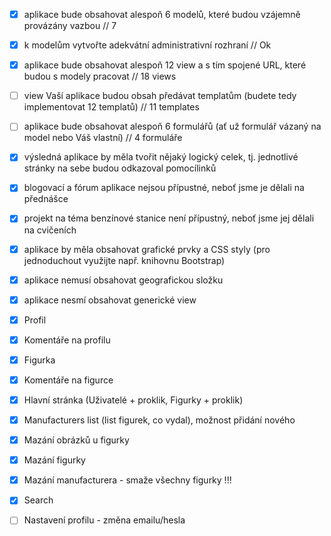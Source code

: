 - [x] aplikace bude obsahovat alespoň 6 modelů, které budou vzájemně provázány vazbou // 7
- [x] k modelům vytvořte adekvátní administrativní rozhraní // Ok
- [x] aplikace bude obsahovat alespoň 12 view a s tím spojené URL, které budou s modely pracovat // 18 views
- [ ] view Vaší aplikace budou obsah předávat templatům (budete tedy implementovat 12 templatů) // 11 templates
- [ ] aplikace bude obsahovat alespoň 6 formulářů (ať už formulář vázaný na model nebo Váš vlastní) // 4 formuláře
- [x] výsledná aplikace by měla tvořit nějaký logický celek, tj. jednotlivé stránky na sebe budou odkazoval pomocílinků
- [x] blogovací a fórum aplikace nejsou přípustné, neboť jsme je dělali na přednášce
- [x] projekt na téma benzínové stanice není přípustný, neboť jsme jej dělali na cvičeních
- [x] aplikace by měla obsahovat grafické prvky a CSS styly (pro jednoduchout využijte např. knihovnu Bootstrap)
- [x] aplikace nemusí obsahovat geografickou složku
- [x] aplikace nesmí obsahovat generické view

- [x] Profil
- [x] Komentáře na profilu
- [x] Figurka
- [x] Komentáře na figurce
- [x] Hlavní stránka (Uživatelé + proklik, Figurky + proklik)
- [x] Manufacturers list (list figurek, co vydal), možnost přidání nového
- [x] Mazání obrázků u figurky
- [x] Mazání figurky
- [x] Mazání manufacturera - smaže všechny figurky !!!
- [x] Search
- [ ] Nastavení profilu - změna emailu/hesla